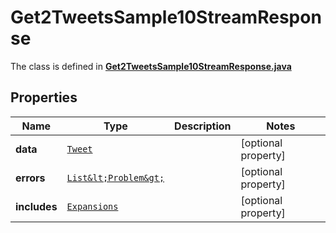 

# Get2TweetsSample10StreamResponse

The class is defined in **[Get2TweetsSample10StreamResponse.java](../../src/main/java/example/micronaut/model/Get2TweetsSample10StreamResponse.java)**

## Properties

Name | Type | Description | Notes
------------ | ------------- | ------------- | -------------
**data** | [`Tweet`](Tweet.md) |  |  [optional property]
**errors** | [`List&lt;Problem&gt;`](Problem.md) |  |  [optional property]
**includes** | [`Expansions`](Expansions.md) |  |  [optional property]





